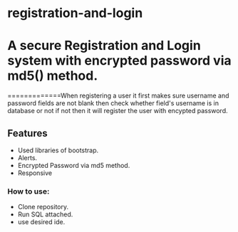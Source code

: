 # registration-and-login

# A secure Registration and Login system with encrypted password via md5() method.

=============When registering a user it first makes sure username and password fields are not blank then check whether field's username is in database or not if not then it will register the user with encypted password.

 ## Features ##
 
 * Used libraries of bootstrap.
 * Alerts.
 * Encrypted Password via md5 method.
 * Responsive
 
 
 ### How to use: ###
 
 * Clone repository.
 * Run SQL attached.
 * use desired ide.
